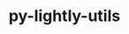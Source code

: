 ---
title: "py-lightly-utils"
layout: cache
categories: [package, develop-2025-05-18]
meta: {"compilers": ["none"], "num_specs": 3, "num_specs_by_stack": {"ml-darwin-aarch64-mps": 1, "ml-linux-aarch64-cpu": 1, "ml-linux-aarch64-cuda": 1, "ml-linux-x86_64-cpu": 1, "ml-linux-x86_64-cuda": 1, "root": 3}, "oss": ["sequoia", "ubuntu24.04"], "platforms": ["darwin", "linux"], "stacks": ["ml-darwin-aarch64-mps", "ml-linux-aarch64-cpu", "ml-linux-aarch64-cuda", "ml-linux-x86_64-cpu", "ml-linux-x86_64-cuda", "root"], "targets": ["aarch64", "x86_64_v3"], "versions": ["0.0.2"]}
spec_details: [{"compiler": "none", "hash": "cmgn3agtqlvl3rjhhu73d5qiquvfw5w7", "os": "ubuntu24.04", "platform": "linux", "size": "-", "stacks": ["ml-linux-aarch64-cpu", "ml-linux-aarch64-cuda", "root"], "target": "aarch64", "variants": ["build_system=python_pip"], "versions": ["0.0.2"]}, {"compiler": "none", "hash": "k5hfdnhvglnjkgz4eu3ehwo6l4bzd7a6", "os": "ubuntu24.04", "platform": "linux", "size": "-", "stacks": ["ml-linux-x86_64-cpu", "ml-linux-x86_64-cuda", "root"], "target": "x86_64_v3", "variants": ["build_system=python_pip"], "versions": ["0.0.2"]}, {"compiler": "none", "hash": "urbx5hfh3w252gdowd6s4mc4erc4gvxx", "os": "sequoia", "platform": "darwin", "size": "-", "stacks": ["ml-darwin-aarch64-mps", "root"], "target": "aarch64", "variants": ["build_system=python_pip"], "versions": ["0.0.2"]}]
---